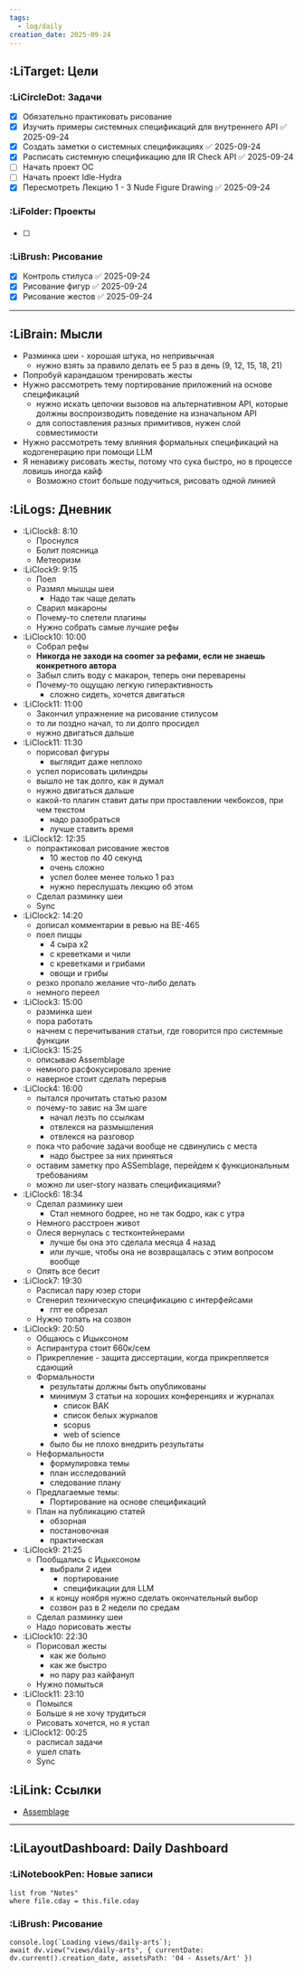 ```yaml
---
tags:
  - log/daily
creation_date: 2025-09-24
---
```

## :LiTarget: Цели

### :LiCircleDot: Задачи

- [x] Обязательно практиковать рисование
- [x] Изучить примеры системных спецификаций для внутреннего API ✅ 2025-09-24
- [x] Создать заметки о системных спецификациях ✅ 2025-09-24
- [x] Расписать системную спецификацию для IR Check API ✅ 2025-09-24
- [ ] Начать проект OC
- [ ] Начать проект Idle-Hydra
- [x] Пересмотреть Лекцию 1 - 3 Nude Figure Drawing ✅ 2025-09-24

### :LiFolder: Проекты

####

- [ ] 

### :LiBrush: Рисование

- [x] Контроль стилуса ✅ 2025-09-24
- [x] Рисование фигур ✅ 2025-09-24
- [x] Рисование жестов ✅ 2025-09-24

---

## :LiBrain: Мысли

- Разминка шеи - хорошая штука, но непривычная
	- нужно взять за правило делать ее 5 раз в день (9, 12, 15, 18, 21)
- Попробуй карандашом тренировать жесты
- Нужно рассмотреть тему портирование приложений на основе спецификаций
	- нужно искать цепочки вызовов на альтернативном API, которые должны воспроизводить поведение на изначальном API
	- для сопоставления разных примитивов, нужен слой совместимости
- Нужно рассмотреть тему влияния формальных спецификаций на кодогенерацию при помощи LLM
- Я ненавижу рисовать жесты, потому что сука быстро, но в процессе ловишь иногда кайф
	- Возможно стоит больше подучиться, рисовать одной линией

## :LiLogs: Дневник

- :LiClock8: 8:10
	- Проснулся
	- Болит поясница
	- Метеоризм
- :LiClock9: 9:15
	- Поел
	- Размял мышцы шеи
		- Надо так чаще делать
	- Сварил макароны
	- Почему-то слетели плагины
	- Нужно собрать самые лучшие рефы
- :LiClock10: 10:00
	- Собрал рефы
	- **Никогда не заходи на coomer за рефами, если не знаешь конкретного автора**
	- Забыл слить воду с макарон, теперь они переварены
	- Почему-то ощущаю легкую гиперактивность
		- сложно сидеть, хочется двигаться
- :LiClock11: 11:00
	- Закончил упражнение на рисование стилусом
	- то ли поздно начал, то ли долго просидел
	- нужно двигаться дальше
- :LiClock11: 11:30
	- порисовал фигуры
		- выглядит даже неплохо
	- успел порисовать цилиндры
	- вышло не так долго, как я думал
	- нужно двигаться дальше
	- какой-то плагин ставит даты при проставлении чекбоксов, при чем текстом
		- надо разобраться
		- лучше ставить время
- :LiClock12: 12:35
	- попрактиковал рисование жестов
		- 10 жестов по 40 секунд
		- очень сложно
		- успел более менее только 1 раз
		- нужно переслушать лекцию об этом
	- Сделал разминку шеи
	- Sync
- :LiClock2: 14:20
	- дописал комментарии в ревью на BE-465
	- поел пиццы
		- 4 сыра х2
		- с креветками и чили
		- с креветками и грибами
		- овощи и грибы
	- резко пропало желание что-либо делать
	- немного переел
- :LiClock3: 15:00
	- разминка шеи
	- пора работать
	- начнем с перечитывания статьи, где говорится про системные функции
- :LiClock3: 15:25
	- описываю Assemblage
	- немного расфокусировало зрение
	- наверное стоит сделать перерыв
- :LiClock4: 16:00
	- пытался прочитать статью разом
	- почему-то завис на 3м шаге
		- начал лезть по ссылкам
		- отвлекся на размышления
		- отвлекся на разговор
	- пока что рабочие задачи вообще не сдвинулись с места
		- надо быстрее за них приняться
	- оставим заметку про ASSemblage, перейдем к функциональным требованиям
	- можно ли user-story назвать спецификациями?
- :LiClock6: 18:34
	- Сделал разминку шеи
		- Стал немного бодрее, но не так бодро, как с утра
	- Немного расстроен живот
	- Олеся вернулась с тестконтейнерами
		- лучше бы она это сделала месяца 4 назад
		- или лучше, чтобы она не возвращалась с этим вопросом вообще
	- Опять все бесит
- :LiClock7: 19:30
	- Расписал пару юзер стори
	- Сгенерил техническую спецификацию с интерфейсами
		- гпт ее обрезал
	- Нужно топать на созвон
- :LiClock9: 20:50
	- Общаюсь с Ицыксоном
	- Аспирантура стоит 660к/сем
	- Прикрепление - защита диссертации, когда прикрепляется сдающий
	- Формальности
		- результаты должны быть опубликованы
		- минимум 3 статьи на хороших конференциях и журналах
			- список ВАК
			- список белых журналов
			- scopus 
			- web of science
		- было бы не плохо внедрить результаты
	- Неформальности
		- формулировка темы
		- план исследований
		- следование плану
	- Предлагаемые темы: 
		- Портирование на основе спецификаций
	- План на публикацию статей
		- обзорная
		- постановочная
		- практическая
- :LiClock9: 21:25
	- Пообщались с Ицыксоном
		- выбрали 2 идеи
			- портирование
			- спецификации для LLM
		- к концу ноября нужно сделать окончательный выбор
		- созвон раз в 2 недели по средам
	- Сделал разминку шеи
	- Надо порисовать жесты
- :LiClock10: 22:30
	- Порисовал жесты
		- как же больно
		- как же быстро
		- но пару раз кайфанул
	- Нужно помыться
- :LiClock11: 23:10
	- Помылся
	- Больше я не хочу трудиться
	- Рисовать хочется, но я устал
- :LiClock12: 00:25
	- расписал задачи
	- ушел спать
	- Sync

## :LiLink: Ссылки

- [Assemblage](https://microservices.io/post/architecture/2023/02/09/assemblage-architecture-definition-process.html)

---

## :LiLayoutDashboard: Daily Dashboard

### :LiNotebookPen: Новые записи

```dataview
list from "Notes"
where file.cday = this.file.cday
```

### :LiBrush: Рисование

```dataviewjs
console.log(`Loading views/daily-arts`);
await dv.view("views/daily-arts", { currentDate: dv.current().creation_date, assetsPath: '04 - Assets/Art' })
```
